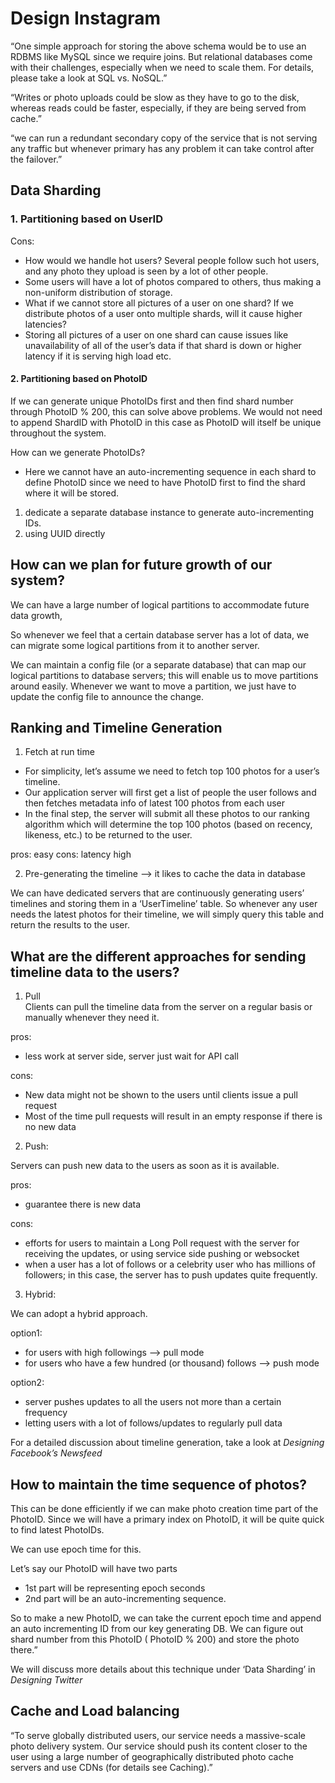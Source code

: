 # Design Instagram


“One simple approach for storing the above schema would be to use an RDBMS like MySQL since we require joins. But relational databases come with their challenges, especially when we need to scale them. For details, please take a look at SQL vs. NoSQL.”

“Writes or photo uploads could be slow as they have to go to the disk, whereas reads could be faster, especially, if they are being served from cache.”

“we can run a redundant secondary copy of the service that is not serving any traffic but whenever primary has any problem it can take control after the failover.”

## Data Sharding

### 1. Partitioning based on UserID

Cons:
- How would we handle hot users? Several people follow such hot users, and any photo they upload is seen by a lot of other people.
- Some users will have a lot of photos compared to others, thus making a non-uniform distribution of storage.
- What if we cannot store all pictures of a user on one shard? If we distribute photos of a user onto multiple shards, will it cause higher latencies?
- Storing all pictures of a user on one shard can cause issues like unavailability of all of the user’s data if that shard is down or higher latency if it is serving high load etc.

#### 2. Partitioning based on PhotoID 

If we can generate unique PhotoIDs first and then find shard number through PhotoID % 200, this can solve above problems. We would not need to append ShardID with PhotoID in this case as PhotoID will itself be unique throughout the system.

How can we generate PhotoIDs? 
- Here we cannot have an auto-incrementing sequence in each shard to define PhotoID since we need to have PhotoID first to find the shard where it will be stored. 

1. dedicate a separate database instance to generate auto-incrementing IDs.
2. using UUID directly

## How can we plan for future growth of our system? 

We can have a large number of logical partitions to accommodate future data growth, 

So whenever we feel that a certain database server has a lot of data, we can migrate some logical partitions from it to another server. 

We can maintain a config file (or a separate database) that can map our logical partitions to database servers; this will enable us to move partitions around easily. Whenever we want to move a partition, we just have to update the config file to announce the change.

## Ranking and Timeline Generation

1. Fetch at run time
- For simplicity, let’s assume we need to fetch top 100 photos for a user’s timeline. 
- Our application server will first get a list of people the user follows and then fetches metadata info of latest 100 photos from each user
- In the final step, the server will submit all these photos to our ranking algorithm which will determine the top 100 photos (based on recency, likeness, etc.) to be returned to the user. 

pros: easy
cons: latency high

2. Pre-generating the timeline --> it likes to cache the data in database

We can have dedicated servers that are continuously generating users’ timelines and storing them in a ‘UserTimeline’ table. So whenever any user needs the latest photos for their timeline, we will simply query this table and return the results to the user.

## What are the different approaches for sending timeline data to the users?

1. Pull  
Clients can pull the timeline data from the server on a regular basis or manually whenever they need it. 

pros: 
- less work at server side, server just wait for API call

cons: 
- New data might not be shown to the users until clients issue a pull request
- Most of the time pull requests will result in an empty response if there is no new data

2. Push: 

Servers can push new data to the users as soon as it is available. 

pros:
- guarantee there is new data

cons:
- efforts for users to maintain a Long Poll request with the server for receiving the updates, or using service side pushing or websocket
- when a user has a lot of follows or a celebrity user who has millions of followers; in this case, the server has to push updates quite frequently.

3. Hybrid: 

We can adopt a hybrid approach. 

option1:  
- for users with high followings --> pull mode 
- for users who have a few hundred (or thousand) follows --> push mode 

option2:
- server pushes updates to all the users not more than a certain frequency
- letting users with a lot of follows/updates to regularly pull data


For a detailed discussion about timeline generation, take a look at *Designing Facebook’s Newsfeed*


## How to maintain the time sequence of photos?

This can be done efficiently if we can make photo creation time part of the PhotoID. Since we will have a primary index on PhotoID, it will be quite quick to find latest PhotoIDs.

We can use epoch time for this. 

Let’s say our PhotoID will have two parts
- 1st part will be representing epoch seconds
- 2nd part will be an auto-incrementing sequence. 

So to make a new PhotoID, we can take the current epoch time and append an auto incrementing ID from our key generating DB. We can figure out shard number from this PhotoID ( PhotoID % 200) and store the photo there.”


We will discuss more details about this technique under ‘Data Sharding’ in *Designing Twitter* 


## Cache and Load balancing

“To serve globally distributed users, our service needs a massive-scale photo delivery system. Our service should push its content closer to the user using a large number of geographically distributed photo cache servers and use CDNs (for details see Caching).”



 


